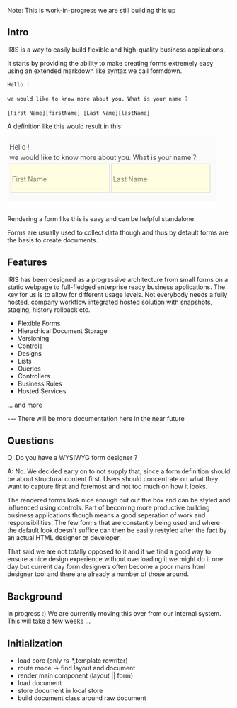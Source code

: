 Note: This is work-in-progress we are still building this up

## Intro

IRIS is a way to easily build flexible and high-quality business applications.

It starts by providing the ability to make creating forms extremely easy using an extended
markdown like syntax we call formdown.

```
Hello !

we would like to know more about you. What is your name ?

[First Name][firstName] [Last Name][lastName]
```    

A definition like this would result in this:

![Form 1](./images/screenshots/form-1.JPG)

Rendering a form like this is easy and can be helpful standalone.

Forms are usually used to collect data though and thus by default forms are the basis to create documents.  


## Features

IRIS has been designed as a progressive architecture from small forms on a static webpage to full-fledged enterprise ready
business applications. The key for us is to allow for different usage levels. Not everybody needs a fully hosted, company
workflow integrated hosted solution with snapshots, staging, history rollback etc. 

  * Flexible Forms
  * Hierachical Document Storage
  * Versioning
  * Controls
  * Designs
  * Lists
  * Queries
  * Controllers
  * Business Rules
  * Hosted Services

... and more

--- There will be more documentation here in the near future

## Questions

Q: Do you have a WYSIWYG form designer ?

A: No. We decided early on to not supply that, since a form definition should be about structural content first.
Users should concentrate on what they want to capture first and foremost and not too much on how it looks.

The rendered forms look nice enough out ouf the box and can be styled and influenced using controls. Part of becoming
more productive building business applications though means a good seperation of work and responsibilities. 
The few forms that are constantly being used and where the default look doesn't suffice can then be easily restyled
after the fact by an actual HTML designer or developer. 

That said we are not totally opposed to it and if we find a good way to ensure a nice design experience without
overloading it we might do it one day but current day form designers often become a poor mans html designer tool and there
are already a number of those around.

## Background

In progress :) We are currently moving this over from our internal system. This will take a few weeks ...


## Initialization

- load core (only rs-*,template rewriter)
- route mode -> find layout and document
- render main component (layout || form) 
- load document
- store document in local store
- build document class around raw document
